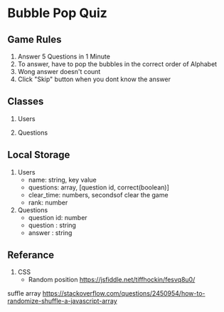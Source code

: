 # Bubble Pop Quiz

## Game Rules
1. Answer 5 Questions in 1 Minute
2. To answer, have to pop the bubbles in the correct order of Alphabet
3. Wong answer doesn't count
4. Click "Skip" button when you dont know the answer

## Classes
1. Users

2. Questions

## Local Storage
1. Users
    - name: string, key value
    - questions: array, [question id, correct(boolean)]
    - clear_time: numbers, secondsof clear the game
    - rank: number
2. Questions
    - question id: number
    - question : string
    - answer : string


## Referance
1. CSS
    - Random position
    https://jsfiddle.net/tiffhockin/fesvq8u0/

suffle array
    https://stackoverflow.com/questions/2450954/how-to-randomize-shuffle-a-javascript-array
